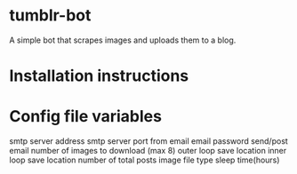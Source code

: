 # tumblr-bot
A simple bot that scrapes images and uploads them to a blog.
# Installation instructions


# Config file variables
smtp server address
smtp server port
from email
email password
send/post email
number of images to download (max 8)
outer loop save location
inner loop save location
number of total posts
image file type
sleep time(hours)
